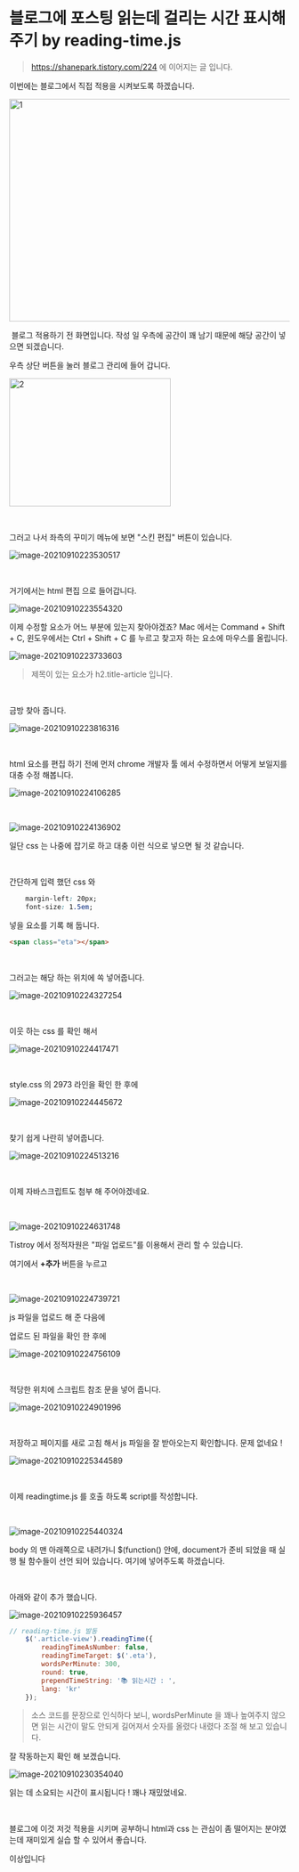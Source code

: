 # 블로그에 포스팅 읽는데 걸리는 시간 표시해주기 by reading-time.js

> https://shanepark.tistory.com/224 에 이어지는 글 입니다.

이번에는 블로그에서 직접 적용을 시켜보도록 하겠습니다. 		

<img src=https://raw.githubusercontent.com/Shane-Park/markdownBlog/master/frontend/jsLibrary/readingtime/reading-time-blog.assets/image-20210910223242280.webp width=600 height=400 alt=1>

​	블로그 적용하기 전 화면입니다. 작성 일 우측에 공간이 꽤 남기 때문에 해당 공간이 넣으면 되겠습니다.



우측 상단 버튼을 눌러 블로그 관리에 들어 갑니다.	

<img src=https://raw.githubusercontent.com/Shane-Park/markdownBlog/master/frontend/jsLibrary/readingtime/reading-time-blog.assets/image-20210910223356462.webp width=290 height=230 alt=2>

​	

그러고 나서 좌측의 꾸미기 메뉴에 보면 "스킨 편집" 버튼이 있습니다.

![image-20210910223530517](https://raw.githubusercontent.com/Shane-Park/markdownBlog/master/frontend/jsLibrary/readingtime/reading-time-blog.assets/image-20210910223530517.webp)

​	

거기에서는 html 편집 으로 들어갑니다.

![image-20210910223554320](https://raw.githubusercontent.com/Shane-Park/markdownBlog/master/frontend/jsLibrary/readingtime/reading-time-blog.assets/image-20210910223554320.webp)



이제 수정할 요소가 어느 부분에 있는지 찾아야겠죠? Mac 에서는 Command + Shift + C, 윈도우에서는 Ctrl + Shift + C 를 누르고 찾고자 하는 요소에 마우스를 올립니다.

![image-20210910223733603](https://raw.githubusercontent.com/Shane-Park/markdownBlog/master/frontend/jsLibrary/readingtime/reading-time-blog.assets/image-20210910223733603.webp)

>  제목이 있는 요소가 h2.title-article 입니다. 

​	

금방 찾아 줍니다.

![image-20210910223816316](https://raw.githubusercontent.com/Shane-Park/markdownBlog/master/frontend/jsLibrary/readingtime/reading-time-blog.assets/image-20210910223816316.webp)

​	

html 요소를 편집 하기 전에 먼저 chrome 개발자 툴 에서 수정하면서 어떻게 보일지를 대충 수정 해봅니다.

![image-20210910224106285](https://raw.githubusercontent.com/Shane-Park/markdownBlog/master/frontend/jsLibrary/readingtime/reading-time-blog.assets/image-20210910224106285.webp)

​	

![image-20210910224136902](https://raw.githubusercontent.com/Shane-Park/markdownBlog/master/frontend/jsLibrary/readingtime/reading-time-blog.assets/image-20210910224136902.webp)

일단 css 는 나중에 잡기로 하고 대충 이런 식으로 넣으면 될 것 같습니다.

​	

간단하게 입력 했던 css 와

```css
    margin-left: 20px;
    font-size: 1.5em;
```



넣을 요소를 기록 해 둡니다.

```html
<span class="eta"></span>
```

​	

그러고는 해당 하는 위치에 쏙 넣어줍니다.

![image-20210910224327254](https://raw.githubusercontent.com/Shane-Park/markdownBlog/master/frontend/jsLibrary/readingtime/reading-time-blog.assets/image-20210910224327254.webp)

​	

이웃 하는 css 를 확인 해서 

![image-20210910224417471](https://raw.githubusercontent.com/Shane-Park/markdownBlog/master/frontend/jsLibrary/readingtime/reading-time-blog.assets/image-20210910224417471.webp)

​	

style.css 의 2973 라인을 확인 한 후에 

![image-20210910224445672](https://raw.githubusercontent.com/Shane-Park/markdownBlog/master/frontend/jsLibrary/readingtime/reading-time-blog.assets/image-20210910224445672.webp)

​		

찾기 쉽게 나란히 넣어줍니다.

![image-20210910224513216](https://raw.githubusercontent.com/Shane-Park/markdownBlog/master/frontend/jsLibrary/readingtime/reading-time-blog.assets/image-20210910224513216.webp)

​	

이제 자바스크립트도 첨부 해 주어야겠네요.

​		

![image-20210910224631748](https://raw.githubusercontent.com/Shane-Park/markdownBlog/master/frontend/jsLibrary/readingtime/reading-time-blog.assets/image-20210910224631748.webp)

Tistroy 에서 정적자원은 "파일 업로드"를 이용해서 관리 할 수 있습니다.

여기에서 **+추가** 버튼을 누르고

​	

![image-20210910224739721](https://raw.githubusercontent.com/Shane-Park/markdownBlog/master/frontend/jsLibrary/readingtime/reading-time-blog.assets/image-20210910224739721.webp)

js 파일을 업로드 해 준 다음에



업로드 된 파일을 확인 한 후에	

![image-20210910224756109](https://raw.githubusercontent.com/Shane-Park/markdownBlog/master/frontend/jsLibrary/readingtime/reading-time-blog.assets/image-20210910224756109.webp)

​	

적당한 위치에 스크립트 참조 문을 넣어 줍니다.

![image-20210910224901996](https://raw.githubusercontent.com/Shane-Park/markdownBlog/master/frontend/jsLibrary/readingtime/reading-time-blog.assets/image-20210910224901996.webp)

​		

저장하고 페이지를 새로 고침 해서 js 파일을 잘 받아오는지 확인합니다. 문제 없네요 !

![image-20210910225344589](https://raw.githubusercontent.com/Shane-Park/markdownBlog/master/frontend/jsLibrary/readingtime/reading-time-blog.assets/image-20210910225344589.webp)

​	

이제 readingtime.js 를 호출 하도록 script를 작성합니다.

​	

![image-20210910225440324](https://raw.githubusercontent.com/Shane-Park/markdownBlog/master/frontend/jsLibrary/readingtime/reading-time-blog.assets/image-20210910225440324.webp)

body 의 맨 아래쪽으로 내려가니 $(function() 안에, document가 준비 되었을 때 실행 될 함수들이 선언 되어 있습니다. 여기에 넣어주도록 하겠습니다.

​	

아래와 같이 추가 했습니다.

![image-20210910225936457](https://raw.githubusercontent.com/Shane-Park/markdownBlog/master/frontend/jsLibrary/readingtime/reading-time-blog.assets/image-20210910225936457.webp)

```javascript
// reading-time.js 발동
	$('.article-view').readingTime({
		readingTimeAsNumber: false,
		readingTimeTarget: $('.eta'),
		wordsPerMinute: 300,
		round: true,
		prependTimeString: '📚 읽는시간 : ',
		lang: 'kr'
	});
```

> 소스 코드를 문장으로 인식하다 보니, wordsPerMinute 을 꽤나 높여주지 않으면 읽는 시간이 말도 안되게 길어져서 숫자를 올렸다 내렸다 조절 해 보고 있습니다.



잘 작동하는지 확인 해 보겠습니다.	

![image-20210910230354040](https://raw.githubusercontent.com/Shane-Park/markdownBlog/master/frontend/jsLibrary/readingtime/reading-time-blog.assets/image-20210910230354040.webp)

읽는 데 소요되는 시간이 표시됩니다 ! 꽤나 재밌었네요.

​	

블로그에 이것 저것 적용을 시키며 공부하니 html과 css 는 관심이 좀 떨어지는 분야였는데 재미있게 실습 할 수 있어서 좋습니다.

이상입니다